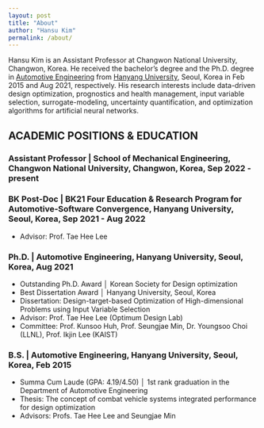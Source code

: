 ```yaml
---
layout: post
title: "About"
author: "Hansu Kim"
permalink: /about/
---
```


Hansu Kim is an Assistant Professor at Changwon National University, Changwon, Korea. He received the bachelor’s degree and the Ph.D. degree in [Automotive Engineering](https://ae.hanyang.ac.kr/) from [Hanyang University](https://www.hanyang.ac.kr/), Seoul, Korea in Feb 2015 and Aug 2021, respectively. His research interests include data-driven design optimization, prognostics and health management, input variable selection, surrogate-modeling, uncertainty quantification, and optimization algorithms for artificial neural networks.



## ACADEMIC POSITIONS & EDUCATION
### Assistant Professor | School of Mechanical Engineering, Changwon National University, Changwon, Korea, Sep 2022 - present

### BK Post-Doc | BK21 Four Education & Research Program for Automotive-Software Convergence, Hanyang University, Seoul, Korea, Sep 2021 - Aug 2022
* Advisor: Prof. Tae Hee Lee

### Ph.D. | Automotive Engineering, Hanyang University, Seoul, Korea, Aug 2021
* Outstanding Ph.D. Award │ Korean Society for Design optimization   
* Best Dissertation Award │ Hanyang University, Seoul, Korea   
* Dissertation: Design-target-based Optimization of High-dimensional Problems using Input Variable Selection   
* Advisor: Prof. Tae Hee Lee (Optimum Design Lab)   
* Committee: Prof. Kunsoo Huh, Prof. Seungjae Min, Dr. Youngsoo Choi (LLNL), Prof. Ikjin Lee (KAIST)   

### B.S. | Automotive Engineering, Hanyang University, Seoul, Korea, Feb 2015
* Summa Cum Laude (GPA: 4.19/4.50) │ 1st rank graduation in the Department of Automotive Engineering
* Thesis: The concept of combat vehicle systems integrated performance for design optimization
* Advisors: Profs. Tae Hee Lee and Seungjae Min
